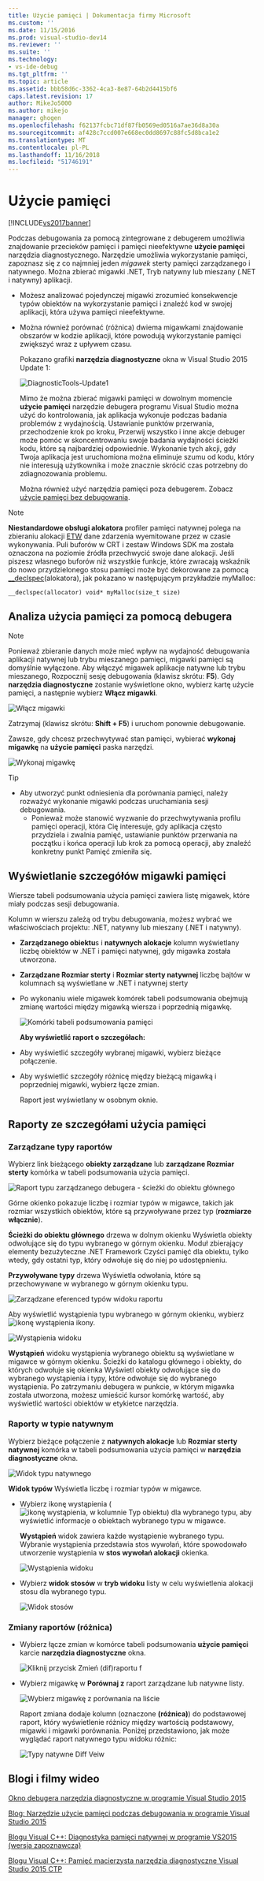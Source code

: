 ```yaml
---
title: Użycie pamięci | Dokumentacja firmy Microsoft
ms.custom: ''
ms.date: 11/15/2016
ms.prod: visual-studio-dev14
ms.reviewer: ''
ms.suite: ''
ms.technology:
- vs-ide-debug
ms.tgt_pltfrm: ''
ms.topic: article
ms.assetid: bbb58d6c-3362-4ca3-8e87-64b2d4415bf6
caps.latest.revision: 17
author: MikeJo5000
ms.author: mikejo
manager: ghogen
ms.openlocfilehash: f62137fcbc71df87fb0569ed0516a7ae36d8a30a
ms.sourcegitcommit: af428c7ccd007e668ec0dd8697c88fc5d8bca1e2
ms.translationtype: MT
ms.contentlocale: pl-PL
ms.lasthandoff: 11/16/2018
ms.locfileid: "51746191"
---
```

# <a name="memory-usage"></a>Użycie pamięci
[!INCLUDE[vs2017banner](../includes/vs2017banner.md)]

Podczas debugowania za pomocą zintegrowane z debugerem umożliwia znajdowanie przecieków pamięci i pamięci nieefektywne **użycie pamięci** narzędzia diagnostycznego. Narzędzie umożliwia wykorzystanie pamięci, zapoznasz się z co najmniej jeden *migawek* sterty pamięci zarządzanego i natywnego. Można zbierać migawki .NET, Tryb natywny lub mieszany (.NET i natywny) aplikacji.  
  
- Możesz analizować pojedynczej migawki zrozumieć konsekwencje typów obiektów na wykorzystanie pamięci i znaleźć kod w swojej aplikacji, która używa pamięci nieefektywne.  
  
- Można również porównać (różnica) dwiema migawkami znajdowanie obszarów w kodzie aplikacji, które powodują wykorzystanie pamięci zwiększyć wraz z upływem czasu.  
  
  Pokazano grafiki **narzędzia diagnostyczne** okna w Visual Studio 2015 Update 1:  
  
  ![DiagnosticTools&#45;Update1](../profiling/media/diagnostictools-update1.png "DiagnosticTools-Update1")  
  
  Mimo że można zbierać migawki pamięci w dowolnym momencie **użycie pamięci** narzędzie debugera programu Visual Studio można użyć do kontrolowania, jak aplikacja wykonuje podczas badania problemów z wydajnością. Ustawianie punktów przerwania, przechodzenie krok po kroku, Przerwij wszystko i inne akcje debuger może pomóc w skoncentrowaniu swoje badania wydajności ścieżki kodu, które są najbardziej odpowiednie. Wykonanie tych akcji, gdy Twoja aplikacja jest uruchomiona można eliminuje szumu od kodu, który nie interesują użytkownika i może znacznie skrócić czas potrzebny do zdiagnozowania problemu.  
  
  Można również użyć narzędzia pamięci poza debugerem. Zobacz [użycie pamięci bez debugowania](http://msdn.microsoft.com/library/8883bc5f-df86-4f84-aa2b-a21150f499b0).  
  
> [!NOTE]
>  **Niestandardowe obsługi alokatora** profiler pamięci natywnej polega na zbieraniu alokacji [ETW](https://msdn.microsoft.com/library/windows/desktop/bb968803\(v=vs.85\).aspx) dane zdarzenia wyemitowane przez w czasie wykonywania.  Puli buforów w CRT i zestaw Windows SDK ma została oznaczona na poziomie źródła przechwycić swoje dane alokacji.  Jeśli piszesz własnego buforów niż wszystkie funkcje, które zwracają wskaźnik do nowo przydzielonego stosu pamięci może być dekorowane za pomocą [__declspec](http://msdn.microsoft.com/library/832db681-e8e1-41ca-b78c-cd9d265cdb87)(alokatora), jak pokazano w następującym przykładzie myMalloc:  
>   
>  `__declspec(allocator) void* myMalloc(size_t size)`  
  
## <a name="analyze-memory-use-with-the-debugger"></a>Analiza użycia pamięci za pomocą debugera  
  
> [!NOTE]
>  Ponieważ zbieranie danych może mieć wpływ na wydajność debugowania aplikacji natywnej lub trybu mieszanego pamięci, migawki pamięci są domyślnie wyłączone. Aby włączyć migawek aplikacje natywne lub trybu mieszanego, Rozpocznij sesję debugowania (klawisz skrótu: **F5**). Gdy **narzędzia diagnostyczne** zostanie wyświetlone okno, wybierz kartę użycie pamięci, a następnie wybierz **Włącz migawki**.  
>   
>  ![Włącz migawki](../profiling/media/dbgdiag-mem-mixedtoolbar-enablesnapshot.png "DBGDIAG_MEM_MixedToolbar_EnableSnapshot")  
>   
>  Zatrzymaj (klawisz skrótu: **Shift + F5**) i uruchom ponownie debugowanie.  
  
 Zawsze, gdy chcesz przechwytywać stan pamięci, wybierać **wykonaj migawkę** na **użycie pamięci** paska narzędzi.  
  
 ![Wykonaj migawkę](../profiling/media/dbgdiag-mem-mixedtoolbar-takesnapshot.png "DBGDIAG_MEM_MixedToolbar_TakeSnapshot")  
  
> [!TIP]
> - Aby utworzyć punkt odniesienia dla porównania pamięci, należy rozważyć wykonanie migawki podczas uruchamiania sesji debugowania.  
>   -   Ponieważ może stanowić wyzwanie do przechwytywania profilu pamięci operacji, która Cię interesuje, gdy aplikacja często przydziela i zwalnia pamięć, ustawianie punktów przerwania na początku i końca operacji lub krok za pomocą operacji, aby znaleźć konkretny punkt Pamięć zmieniła się.  
  
## <a name="viewing-memory-snapshot-details"></a>Wyświetlanie szczegółów migawki pamięci  
 Wiersze tabeli podsumowania użycia pamięci zawiera listę migawek, które miały podczas sesji debugowania.  
  
 Kolumn w wierszu zależą od trybu debugowania, możesz wybrać we właściwościach projektu: .NET, natywny lub mieszany (.NET i natywny).  
  
- **Zarządzanego obiektu**s i **natywnych alokacje** kolumn wyświetlany liczbę obiektów w .NET i pamięci natywnej, gdy migawka została utworzona.  
  
- **Zarządzane Rozmiar sterty** i **Rozmiar sterty natywnej** liczbę bajtów w kolumnach są wyświetlane w .NET i natywnej sterty  
  
- Po wykonaniu wiele migawek komórek tabeli podsumowania obejmują zmianę wartości między migawką wiersza i poprzednią migawkę.  
  
   ![Komórki tabeli podsumowania pamięci](../profiling/media/dbgdiag-mem-summarytablecell.png "DBGDIAG_MEM_SummaryTableCell")  
  
  **Aby wyświetlić raport o szczegółach:**  
  
- Aby wyświetlić szczegóły wybranej migawki, wybierz bieżące połączenie.  
  
- Aby wyświetlić szczegóły różnicę między bieżącą migawką i poprzedniej migawki, wybierz łącze zmian.  
  
  Raport jest wyświetlany w osobnym oknie.  
  
## <a name="memory-usage-details-reports"></a>Raporty ze szczegółami użycia pamięci  
  
### <a name="managed-types-reports"></a>Zarządzane typy raportów  
 Wybierz link bieżącego **obiekty zarządzane** lub **zarządzane Rozmiar sterty** komórka w tabeli podsumowania użycia pamięci.  
  
 ![Raport typu zarządzanego debugera &#45; ścieżki do obiektu głównego](../profiling/media/dbgdiag-mem-managedtypesreport-pathstoroot.png "DBGDIAG_MEM_ManagedTypesReport_PathsToRoot")  
  
 Górne okienko pokazuje liczbę i rozmiar typów w migawce, takich jak rozmiar wszystkich obiektów, które są przywoływane przez typ (**rozmiarze włącznie**).  
  
 **Ścieżki do obiektu głównego** drzewa w dolnym okienku Wyświetla obiekty odwołujące się do typu wybranego w górnym okienku. Moduł zbierający elementy bezużyteczne .NET Framework Czyści pamięć dla obiektu, tylko wtedy, gdy ostatni typ, który odwołuje się do niej po udostępnieniu.  
  
 **Przywoływane typy** drzewa Wyświetla odwołania, które są przechowywane w wybranego w górnym okienku typu.  
  
 ![Zarządzane eferenced typów widoku raportu](../profiling/media/dbgdiag-mem-managedtypesreport-referencedtypes.png "DBGDIAG_MEM_ManagedTypesReport_ReferencedTypes")  
  
 Aby wyświetlić wystąpienia typu wybranego w górnym okienku, wybierz ![ikonę wystąpienia](../profiling/media/dbgdiag-mem-instanceicon.png "DBGDIAG_MEM_InstanceIcon") ikony.  
  
 ![Wystąpienia widoku](../profiling/media/dbgdiag-mem-managedtypesreport-instances.png "DBGDIAG_MEM_ManagedTypesReport_Instances")  
  
 **Wystąpień** widoku wystąpienia wybranego obiektu są wyświetlane w migawce w górnym okienku. Ścieżki do katalogu głównego i obiekty, do których odwołuje się okienka Wyświetl obiekty odwołujące się do wybranego wystąpienia i typy, które odwołuje się do wybranego wystąpienia. Po zatrzymaniu debugera w punkcie, w którym migawka została utworzona, możesz umieścić kursor komórkę wartość, aby wyświetlić wartości obiektów w etykietce narzędzia.  
  
### <a name="native-type-reports"></a>Raporty w typie natywnym  
 Wybierz bieżące połączenie z **natywnych alokacje** lub **Rozmiar sterty natywnej** komórka w tabeli podsumowania użycia pamięci w **narzędzia diagnostyczne** okna.  
  
 ![Widok typu natywnego](../profiling/media/dbgdiag-mem-native-typesview.png "DBGDIAG_MEM_Native_TypesView")  
  
 **Widok typów** Wyświetla liczbę i rozmiar typów w migawce.  
  
-   Wybierz ikonę wystąpienia (![ikonę wystąpienia, w kolumnie Typ obiektu](../misc/media/dbg-mma-instancesicon.png "DBG_MMA_InstancesIcon")) dla wybranego typu, aby wyświetlić informacje o obiektach wybranego typu w migawce.  
  
     **Wystąpień** widok zawiera każde wystąpienie wybranego typu. Wybranie wystąpienia przedstawia stos wywołań, które spowodowało utworzenie wystąpienia w **stos wywołań alokacji** okienka.  
  
     ![Wystąpienia widoku](../profiling/media/dbgdiag-mem-native-instances.png "DBGDIAG_MEM_Native_Instances")  
  
-   Wybierz **widok stosów** w **tryb widoku** listy w celu wyświetlenia alokacji stosu dla wybranego typu.  
  
     ![Widok stosów](../profiling/media/dbgdiag-mem-native-stacksview.png "DBGDIAG_MEM_Native_StacksView")  
  
### <a name="change-diff-reports"></a>Zmiany raportów (różnica)  
  
- Wybierz łącze zmian w komórce tabeli podsumowania **użycie pamięci** karcie **narzędzia diagnostyczne** okna.  
  
   ![Kliknij przycisk Zmień &#40;dif&#41;raportu f](../profiling/media/dbgdiag-mem-choosediffreport.png "DBGDIAG_MEM_ChooseDiffReport")  
  
- Wybierz migawkę w **Porównaj z** raport zarządzane lub natywne listy.  
  
   ![Wybierz migawkę z porównania na liście](../profiling/media/dbgdiag-mem-choosecompareto.png "DBGDIAG_MEM_ChooseCompareTo")  
  
  Raport zmiana dodaje kolumn (oznaczone **(różnica)**) do podstawowej raport, który wyświetlenie różnicy między wartością podstawowy, migawki i migawki porównania. Poniżej przedstawiono, jak może wyglądać raport natywnego typu widoku różnic:  
  
  ![Typy natywne Diff Veiw](../profiling/media/dbgdiag-mem-native-typesviewdiff.png "DBGDIAG_MEM_Native_TypesViewDiff")  
  
## <a name="blogs-and-videos"></a>Blogi i filmy wideo  
 [Okno debugera narzędzia diagnostyczne w programie Visual Studio 2015](http://blogs.msdn.com/b/visualstudioalm/archive/2015/01/16/diagnostic-tools-debugger-window-in-visual-studio-2015.aspx)  
  
 [Blog: Narzędzie użycie pamięci podczas debugowania w programie Visual Studio 2015](http://blogs.msdn.com/b/visualstudioalm/archive/2014/11/13/memory-usage-tool-while-debugging-in-visual-studio-2015.aspx)  
  
 [Blogu Visual C++: Diagnostyka pamięci natywnej w programie VS2015 (wersja zapoznawcza)](http://blogs.msdn.com/b/vcblog/archive/2014/11/21/native-memory-diagnostics-in-vs2015-preview.aspx)  
  
 [Blogu Visual C++: Pamięć macierzysta narzędzia diagnostyczne Visual Studio 2015 CTP](http://blogs.msdn.com/b/vcblog/archive/2014/06/04/native-memory-diagnostic-tools-for-visual-studio-14-ctp1.aspx)




